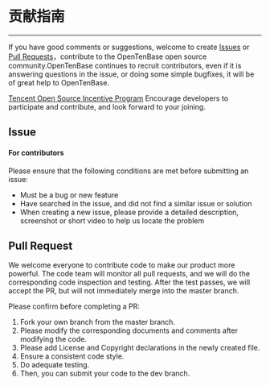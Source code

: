 # 贡献指南
---
If you have good comments or suggestions, welcome to create [Issues](https://github.com/OpenTenBase/OpenTenBase/issues) or [Pull Requests](https://github.com/OpenTenBase/OpenTenBase/pulls)，contribute to the OpenTenBase open source community.OpenTenBase continues to recruit contributors, even if it is answering questions in the issue, or doing some simple bugfixes, it will be of great help to OpenTenBase.

[Tencent Open Source Incentive Program](https://opensource.tencent.com/contribution) Encourage developers to participate and contribute, and look forward to your joining.

## Issue  
#### For contributors 

Please ensure that the following conditions are met before submitting an issue:

* Must be a bug or new feature
* Have searched in the issue, and did not find a similar issue or solution
* When creating a new issue, please provide a detailed description, screenshot or short video to help us locate the problem

## Pull Request  
We welcome everyone to contribute code to make our product more powerful. The code team will monitor all pull requests, and we will do the corresponding code inspection and testing. After the test passes, we will accept the PR, but will not immediately merge into the master branch.

Please confirm before completing a PR:

1. Fork your own branch from the master branch.
2. Please modify the corresponding documents and comments after modifying the code.
3. Please add License and Copyright declarations in the newly created file.
4. Ensure a consistent code style.
5. Do adequate testing.
6. Then, you can submit your code to the dev branch.